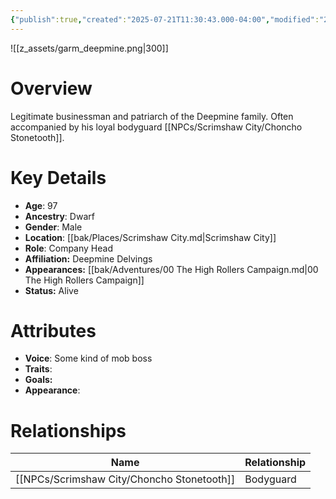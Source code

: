 ```yaml
---
{"publish":true,"created":"2025-07-21T11:30:43.000-04:00","modified":"2025-10-17T10:18:36.947-04:00","cssclasses":""}
---
```


![[z_assets/garm_deepmine.png|300]]

# Overview
Legitimate businessman and patriarch of the Deepmine family. Often accompanied by his loyal bodyguard [[NPCs/Scrimshaw City/Choncho Stonetooth]].

# Key Details
- **Age**: 97
- **Ancestry**: Dwarf
- **Gender**: Male
- **Location**: [[bak/Places/Scrimshaw City.md\|Scrimshaw City]]
- **Role**: Company Head
- **Affiliation:** Deepmine Delvings
- **Appearances:** [[bak/Adventures/00 The High Rollers Campaign.md\|00 The High Rollers Campaign]]
- **Status:** Alive

# Attributes
- **Voice**: Some kind of mob boss
- **Traits**: 
- **Goals:** 
- **Appearance**: 

# Relationships

| Name                   | Relationship |
| ---------------------- | ------------ |
| [[NPCs/Scrimshaw City/Choncho Stonetooth]] | Bodyguard    |
